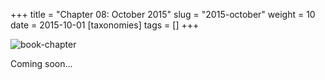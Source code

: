 +++
title = "Chapter 08: October 2015"
slug = "2015-october"
weight = 10
date = 2015-10-01
[taxonomies]
tags = []
+++

![book-chapter](/images/books/oeur/08.jpg)

Coming soon...